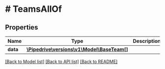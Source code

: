 # # TeamsAllOf

## Properties

Name | Type | Description | Notes
------------ | ------------- | ------------- | -------------
**data** | [**\Pipedrive\versions\v1\Model\BaseTeam[]**](BaseTeam.md) |  | [optional]

[[Back to Model list]](../../README.md#models) [[Back to API list]](../../README.md#endpoints) [[Back to README]](../../README.md)
